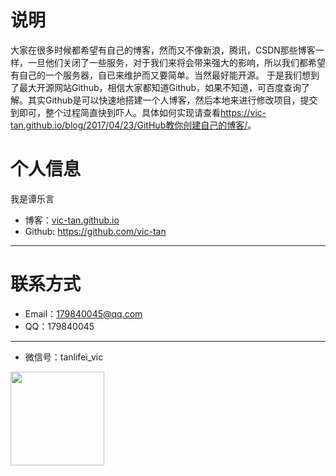 
# 说明


   大家在很多时候都希望有自己的博客，然而又不像新浪，腾讯，CSDN那些博客一样，一旦他们关闭了一些服务，对于我们来将会带来强大的影响，所以我们都希望有自己的一个服务器，自已来维护而又要简单。当然最好能开源。
      于是我们想到了最大开源网站Github，相信大家都知道Github，如果不知道，可百度查询了解。其实Github是可以快速地搭建一个人博客，然后本地来进行修改项目，提交到即可，整个过程简直快到吓人。具体如何实现请查看<https://vic-tan.github.io/blog/2017/04/23/GitHub教你创建自己的博客/>。


 

# 个人信息


我是谭乐言
*  博客：[vic-tan.github.io](https://vic-tan.github.io)
*   Github: <https://github.com/vic-tan>

* * *



# 联系方式

*   Email：179840045@qq.com
*   QQ：179840045

* * *

- 微信号：tanlifei_vic


<center>
    <p><img   height="150" width="150" src="http://i1.piimg.com/593662/c30990e60e02112c.jpg" align="left"></p>
</center>




